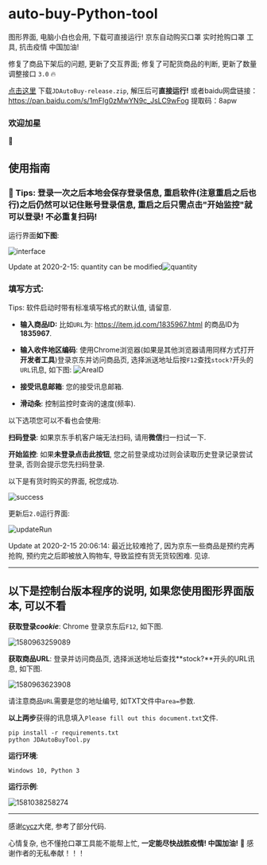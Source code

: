 # auto-buy-Python-tool
 图形界面, 电脑小白也会用, 下载可直接运行! 京东自动购买口罩 实时抢购口罩 工具, 抗击疫情 中国加油!

修复了商品下架后的问题, 更新了交互界面; 修复了可配货商品的判断, 更新了数量调整接口 `3.0` :fire:

<a href="https://github.com/ZhangYikaii/auto-buy-Python-tool/releases">点击这里</a> 下载`JDAutoBuy-release.zip`, 解压后可**直接运行!** 或者baidu网盘链接：https://pan.baidu.com/s/1mFIg0zMwYN9c_JsLC9wFog 提取码：8apw

### 欢迎加星

:star2:





## 使用指南

### :notebook_with_decorative_cover: Tips: 登录一次之后本地会保存登录信息, 重启软件(注意重启之后也行)之后仍然可以记住账号登录信息, 重启之后只需点击"开始监控"就可以登录! 不必重复扫码!

运行界面**如下图**:

![interface](./assets/1581218076866.png)

Update at 2020-2-15: quantity can be modified![quantity](./assets/1581768213048.png)

### 填写方式:

Tips: 软件启动时带有标准填写格式的默认值, 请留意.

+ **输入商品ID:** 比如`URL`为: https://item.jd.com/1835967.html 的商品ID为**1835967**.

+ **输入收件地区编码**: 使用Chrome浏览器(如果是其他浏览器请用同样方式打开**开发者工具**)登录京东并访问商品页, 选择派送地址后按`F12`查找`stock?`开头的`URL`讯息, 如下图: ![AreaID](./assets/1581218537205.png)

+ **接受讯息邮箱**: 您的接受讯息邮箱.

+ **滑动条**: 控制监控时查询的速度(频率).

  

以下选项您可以不看也会使用:

**扫码登录**: 如果京东手机客户端无法扫码, 请用**微信**扫一扫试一下.

**开始监控**: 如果**未登录点击此按钮**, 您之前登录成功过则会读取历史登录记录尝试登录, 否则会提示您先扫码登录.

以下是有货时购买的界面, 祝您成功.

![success](./assets/1581508416184.png)

更新后`2.0`运行界面:

![updateRun](./assets/1581508444771.png)

Update at 2020-2-15 20:06:14: 最近比较难抢了, 因为京东一些商品是预约完再抢购, 预约完之后即被放入购物车, 导致监控有货无货较困难. 见谅.

---

## 以下是控制台版本程序的说明, 如果您使用图形界面版本, 可以不看

**获取登录*cookie***: Chrome 登录京东后`F12`, 如下图.

![1580963259089](./assets/1580963259089.png)



**获取商品URL**: 登录并访问商品页, 选择派送地址后查找**stock?**开头的URL讯息, 如下图.

![1580963623908](./assets/1580963623908.png)

请注意商品`URL`需要是您的地址编号, 如TXT文件中`area=`参数.



**以上两步**获得的讯息填入`Please fill out this document.txt`文件.

```shell
pip install -r requirements.txt
python JDAutoBuyTool.py
```



**运行环境**:

`Windows 10, Python 3`

**运行示例**:

![1581038258274](./assets/1581038258274.png)

---

感谢[cycz](https://github.com/cycz)大佬, 参考了部分代码.

心情复杂, 也不懂抢口罩工具能不能帮上忙, **一定能尽快战胜疫情! 中国加油!** :star2:
感谢作者的无私奉献！！！
